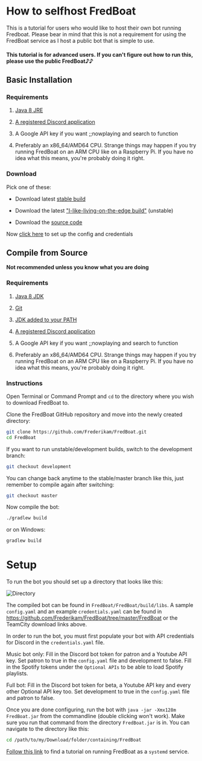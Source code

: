 # How to selfhost FredBoat
This is a tutorial for users who would like to host their own bot running Fredboat. Please bear in mind that this is not a requirement for using the FredBoat service as I host a public bot that is simple to use.

#### This tutorial is for advanced users. If you can't figure out how to run this, please use the public FredBoat♪♪

## Basic Installation

### Requirements

1. [Java 8 JRE](https://www.java.com/en/)

2. [A registered Discord application](https://github.com/reactiflux/discord-irc/wiki/Creating-a-discord-bot-&-getting-a-token)

3. A Google API key if you want ;;nowplaying and search to function

4. Preferably an x86_64/AMD64 CPU. Strange things may happen if you try running FredBoat on an ARM CPU like on a Raspberry Pi. If you have no idea what this means, you're probably doing it right.

### Download
Pick one of these:
* Download latest [stable build](https://ci.fredboat.com/viewLog.html?buildTypeId=FredBoat_Build&buildId=lastSuccessful&buildBranch=refs%2Fheads%2Fstable&tab=artifacts&guest=1)

* Download the latest ["I-like-living-on-the-edge build"](https://ci.fredboat.com/viewLog.html?buildTypeId=FredBoat_Build&buildId=lastSuccessful&buildBranch=refs%2Fheads%2Fdev&tab=artifacts&guest=1) (unstable) 

* Download the [source code](https://github.com/Frederikam/FredBoat/)

Now [click here](https://fredboat.com/docs/selfhosting#setup) to set up the config and credentials

## Compile from Source

__Not recommended unless you know what you are doing__

### Requirements

1. [Java 8 JDK](http://www.oracle.com/technetwork/java/javase/downloads/jdk8-downloads-2133151.html)

2. [Git](https://www.atlassian.com/git/tutorials/install-git)

3. [JDK added to your PATH](https://www.tutorialspoint.com/maven/maven_environment_setup.htm)

4. [A registered Discord application](https://github.com/reactiflux/discord-irc/wiki/Creating-a-discord-bot-&-getting-a-token)

5. A Google API key if you want ;;nowplaying and search to function

6. Preferably an x86_64/AMD64 CPU. Strange things may happen if you try running FredBoat on an ARM CPU like on a Raspberry Pi. If you have no idea what this means, you're probably doing it right.


### Instructions

Open Terminal or Command Prompt and `cd` to the directory where you wish to download FredBoat to.

Clone the FredBoat GitHub repository and move into the newly created directory:

```sh
git clone https://github.com/Frederikam/FredBoat.git
cd FredBoat
```

If you want to run unstable/development builds, switch to the development branch:
```sh
git checkout development
```

You can change back anytime to the stable/master branch like this, just remember to compile again after switching:
```sh
git checkout master
```

Now compile the bot:

```sh
./gradlew build
```
or on Windows:
```sh
gradlew build
```


# Setup

To run the bot you should set up a directory that looks like this:

![Directory](https://fred.moe/9Eu.png)

The compiled bot can be found in `FredBoat/FredBoat/build/libs`. A sample `config.yaml` and an example `credentials.yaml` can be found in https://github.com/Frederikam/FredBoat/tree/master/FredBoat or the TeamCity download links above.

In order to run the bot, you must first populate your bot with API credentials for Discord in the `credentials.yaml` file.

Music bot only: Fill in the Discord bot token for patron and a Youtube API key. Set patron to true in the `config.yaml` file and development to false. Fill in the Spotify tokens under the `Optional APIs` to be able to load Spotify playlists.

Full bot: Fill in the Discord bot token for beta, a Youtube API key and every other Optional API key too. Set development to true in the `config.yaml` file and patron to false.

Once you are done configuring, run the bot with `java -jar -Xmx128m FredBoat.jar` from the commandline (double clicking won't work). Make sure you run that command from the directory `FredBoat.jar` is in. You can navigate to the directory like this:
```sh
cd /path/to/my/Download/folder/containing/FredBoat
```


[Follow this link](http://docs.fredboat.com/systemdservice) to find a tutorial on running FredBoat as a `systemd` service.
